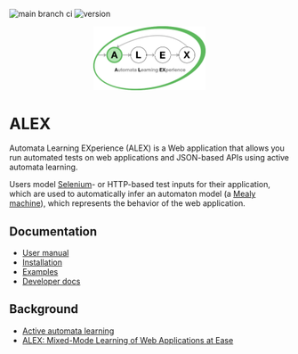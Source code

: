 ![main branch ci](https://github.com/learnlib/alex/actions/workflows/ci.yml/badge.svg?branch=main)
![version](https://img.shields.io/badge/version-v3.0.0-blue)

<p align="center">
  <img src="backend/src/main/resources/images/logo.png" style="max-width:40%;">
</p>

# ALEX

Automata Learning EXperience (ALEX) is a Web application that allows you run automated tests on web 
applications and JSON-based APIs using active automata learning.

Users model [Selenium][selenium]- or HTTP-based test inputs for their application, which are used to automatically infer 
an automaton model (a [Mealy machine][mealy]), which represents the behavior of the web application.

## Documentation

* [User manual](https://learnlib.github.io/alex/book/)
* [Installation](https://learnlib.github.io/alex/book/contents/getting-started/installation/)
* [Examples](https://learnlib.github.io/alex/book/contents/examples/todomvc/)
* [Developer docs](https://learnlib.github.io/alex/book/contents/dev-docs/development/)

## Background

* [Active automata learning](https://scholar.google.de/scholar?hl=de&q=active+automata+learning)
* [ALEX: Mixed-Mode Learning of Web Applications at Ease](https://link.springer.com/chapter/10.1007/978-3-319-47169-3_51)

[mealy]: https://en.wikipedia.org/wiki/Mealy_machine
[selenium]: https://www.seleniumhq.org/
